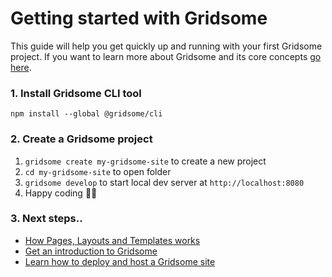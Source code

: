 # Getting started with Gridsome
This guide will help you get quickly up and running with your first Gridsome project.
If you want to learn more about Gridsome and its core concepts [go here](/docs/introduction).

### 1. Install Gridsome CLI tool
`npm install --global @gridsome/cli`

### 2. Create a Gridsome project
1. `gridsome create my-gridsome-site` to create a new project </li>
2. `cd my-gridsome-site` to open folder
3. `gridsome develop` to start local dev server at `http://localhost:8080`
4. Happy coding 🎉🙌

### 3. Next steps..
- [How Pages, Layouts and Templates works](/docs/layouts-pages-templates)
- [Get an introduction to Gridsome](/docs/introduction)
- [Learn how to deploy and host a Gridsome site ](/docs/deployment)
